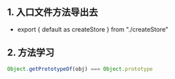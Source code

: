 



 ## 1. 入口文件方法导出去

- export { default as createStore } from "./createStore"

  

## 2. 方法学习

```js
Object.getPrototypeOf(obj) === Object.prototype
```



